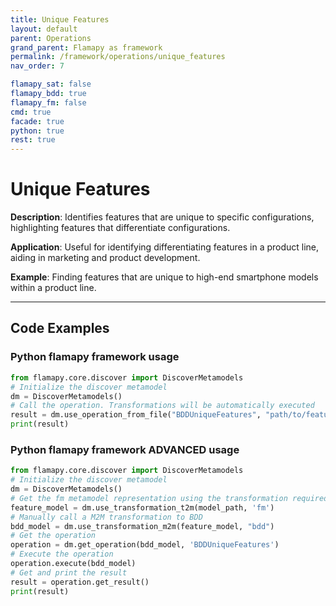 ```yaml
---
title: Unique Features
layout: default
parent: Operations
grand_parent: Flamapy as framework
permalink: /framework/operations/unique_features
nav_order: 7

flamapy_sat: false
flamapy_bdd: true
flamapy_fm: false
cmd: true
facade: true
python: true
rest: true
---
```


# Unique Features
**Description**: 
Identifies features that are unique to specific configurations, highlighting features that differentiate configurations.

**Application**: 
Useful for identifying differentiating features in a product line, aiding in marketing and product development.

**Example**: 
Finding features that are unique to high-end smartphone models within a product line.

---
## Code Examples

### Python flamapy framework usage
```python
from flamapy.core.discover import DiscoverMetamodels
# Initialize the discover metamodel
dm = DiscoverMetamodels()
# Call the operation. Transformations will be automatically executed
result = dm.use_operation_from_file("BDDUniqueFeatures", "path/to/feature/model")
print(result)
```
### Python flamapy framework **ADVANCED** usage
```python
from flamapy.core.discover import DiscoverMetamodels
# Initialize the discover metamodel
dm = DiscoverMetamodels()
# Get the fm metamodel representation using the transformation required to get to the fm metamodel
feature_model = dm.use_transformation_t2m(model_path, 'fm')
# Manually call a M2M transformation to BDD
bdd_model = dm.use_transformation_m2m(feature_model, "bdd")
# Get the operation
operation = dm.get_operation(bdd_model, 'BDDUniqueFeatures')
# Execute the operation
operation.execute(bdd_model)
# Get and print the result
result = operation.get_result()
print(result)
```
